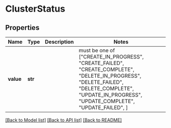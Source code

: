 # ClusterStatus


## Properties
Name | Type | Description | Notes
------------ | ------------- | ------------- | -------------
**value** | **str** |  |  must be one of ["CREATE_IN_PROGRESS", "CREATE_FAILED", "CREATE_COMPLETE", "DELETE_IN_PROGRESS", "DELETE_FAILED", "DELETE_COMPLETE", "UPDATE_IN_PROGRESS", "UPDATE_COMPLETE", "UPDATE_FAILED", ]

[[Back to Model list]](../README.md#documentation-for-models) [[Back to API list]](../README.md#documentation-for-api-endpoints) [[Back to README]](../README.md)


